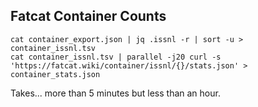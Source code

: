 
## Fatcat Container Counts

    cat container_export.json | jq .issnl -r | sort -u > container_issnl.tsv
    cat container_issnl.tsv | parallel -j20 curl -s 'https://fatcat.wiki/container/issnl/{}/stats.json' > container_stats.json

Takes... more than 5 minutes but less than an hour.
